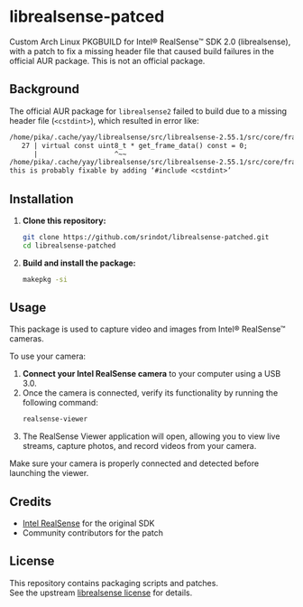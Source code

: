 # librealsense-patced



Custom Arch Linux PKGBUILD for Intel® RealSense™ SDK 2.0 (librealsense), with a patch to fix a missing header file that caused build failures in the official AUR package. This is not an official package.


## Background

The official AUR package for `librealsense2` failed to build due to a missing header file (`<cstdint>`), which resulted in error like:

```txt
/home/pika/.cache/yay/librealsense/src/librealsense-2.55.1/src/core/frame-interface.h:27:19: error: ‘uint8_t’ does not name a type
   27 | virtual const uint8_t * get_frame_data() const = 0;
      |                   ^~~
/home/pika/.cache/yay/librealsense/src/librealsense-2.55.1/src/core/frame-interface.h:6:1: note: ‘uint8_t’ is defined in header ‘<cstdint>’;
this is probably fixable by adding ‘#include <cstdint>’
```

## Installation

1. **Clone this repository:**
    ```bash
    git clone https://github.com/srindot/librealsense-patched.git
    cd librealsense-patched
    ```

2. **Build and install the package:**
    ```bash
    makepkg -si
    ```

## Usage

This package is used to capture video and images from Intel® RealSense™ cameras.

To use your camera:

1. **Connect your Intel RealSense camera** to your computer using a USB 3.0.
2. Once the camera is connected, verify its functionality by running the following command:
    ```bash
    realsense-viewer
    ```
3. The RealSense Viewer application will open, allowing you to view live streams, capture photos, and record videos from your camera.

Make sure your camera is properly connected and detected before launching the viewer.

## Credits

- [Intel RealSense](https://github.com/IntelRealSense/librealsense) for the original SDK
- Community contributors for the patch

## License

This repository contains packaging scripts and patches.  
See the upstream [librealsense license](https://github.com/IntelRealSense/librealsense/blob/master/LICENSE) for details.
   

